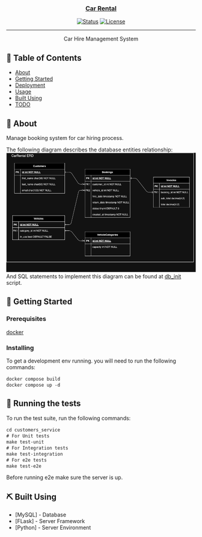 <p align="center">
  <a href="" rel="noopener">
</p>

<h3 align="center">Car Rental</h3>

<div align="center">

[![Status](https://img.shields.io/badge/status-active-success.svg)]()
[![License](https://img.shields.io/badge/license-CC-by-ND)](/LICENSE)

</div>

---

<p align="center">
	Car Hire Management System
    <br>
</p>

## 📝 Table of Contents

- [About](#about)
- [Getting Started](#getting_started)
- [Deployment](#deployment)
- [Usage](#usage)
- [Built Using](#built_using)
- [TODO](/TODO.md)

## 🧐 About <a name = "about"></a>

Manage booking system for car hiring process.

The following diagram describes the database entities relationship:
![ERD Diagram](/car_rental_erd.drawio.png)
And SQL statements to implement this diagram can be found at [db_init](/docker/mysql/docker-entrypoint-initdb.d/db_init.sql) script.


## 🏁 Getting Started <a name = "getting_started"></a>

### Prerequisites

[docker](https://www.docker.com)


### Installing

To get a development env running. you will need to run the following commands:


```shell
docker compose build
docker compose up -d
```


## 🔧 Running the tests <a name = "tests"></a>

To run the test suite, run the following commands:

```shell
cd customers_service
# For Unit tests
make test-unit
# For Integration tests
make test-integration
# For e2e tests
make test-e2e
```

Before running e2e make sure the server is up.

## ⛏️ Built Using <a name = "built_using"></a>

- [MySQL] - Database
- [FLask] - Server Framework
- [Python] - Server Environment
